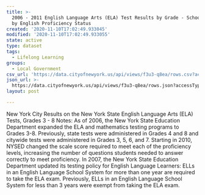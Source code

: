 ```yaml
---
title: >-
  2006 - 2011 English Language Arts (ELA) Test Results by Grade - School level -
  by English Proficiency Status
created: '2020-11-10T17:02:49.933045'
modified: '2020-11-10T17:02:49.933055'
state: active
type: dataset
tags:
  - Lifelong Learning
groups:
  - Local Government
csv_url: 'https://data.cityofnewyork.us/api/views/f3u3-q8ea/rows.csv?accessType=DOWNLOAD'
json_url: >-
  https://data.cityofnewyork.us/api/views/f3u3-q8ea/rows.json?accessType=DOWNLOAD
layout: post

---
```

New York City Results on the New York State English Language Arts (ELA) Tests, Grades 3 - 8
Notes:
As of 2006, the New York State Education Department expanded the ELA and mathematics testing programs to Grades 3-8. Previously, state tests were administered in Grades 4 and 8 and citywide tests were administered in Grades 3, 5, 6, and 7.
Starting in 2010, NYSED changed the scale score required to meet each of the proficiency levels, increasing the number of questions students needed to answer correctly to meet proficiency.
In 2007, the New York State Education Department updated its testing policy for English Language Learners: ELLs in an English Language School System for more than one year are required to take the ELA exam. Previously, ELLs in an English Language School System for less than 3 years were exempt from taking the ELA exam.
